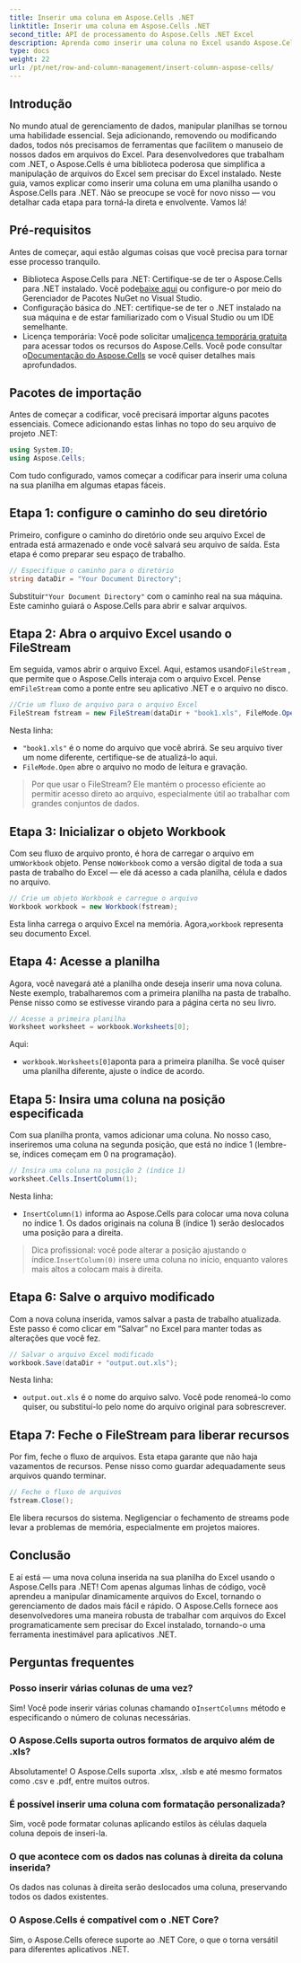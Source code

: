 ```yaml
---
title: Inserir uma coluna em Aspose.Cells .NET
linktitle: Inserir uma coluna em Aspose.Cells .NET
second_title: API de processamento do Aspose.Cells .NET Excel
description: Aprenda como inserir uma coluna no Excel usando Aspose.Cells para .NET. Siga nosso guia simples passo a passo para adicionar uma nova coluna perfeitamente. Perfeito para desenvolvedores .NET.
type: docs
weight: 22
url: /pt/net/row-and-column-management/insert-column-aspose-cells/
---
```

## Introdução
No mundo atual de gerenciamento de dados, manipular planilhas se tornou uma habilidade essencial. Seja adicionando, removendo ou modificando dados, todos nós precisamos de ferramentas que facilitem o manuseio de nossos dados em arquivos do Excel. Para desenvolvedores que trabalham com .NET, o Aspose.Cells é uma biblioteca poderosa que simplifica a manipulação de arquivos do Excel sem precisar do Excel instalado. Neste guia, vamos explicar como inserir uma coluna em uma planilha usando o Aspose.Cells para .NET. Não se preocupe se você for novo nisso — vou detalhar cada etapa para torná-la direta e envolvente. Vamos lá!
## Pré-requisitos
Antes de começar, aqui estão algumas coisas que você precisa para tornar esse processo tranquilo.
-  Biblioteca Aspose.Cells para .NET: Certifique-se de ter o Aspose.Cells para .NET instalado. Você pode[baixe aqui](https://releases.aspose.com/cells/net/) ou configure-o por meio do Gerenciador de Pacotes NuGet no Visual Studio.
- Configuração básica do .NET: certifique-se de ter o .NET instalado na sua máquina e de estar familiarizado com o Visual Studio ou um IDE semelhante.
- Licença temporária: Você pode solicitar uma[licença temporária gratuita](https://purchase.aspose.com/temporary-license/) para acessar todos os recursos do Aspose.Cells.
 Você pode consultar o[Documentação do Aspose.Cells](https://reference.aspose.com/cells/net/) se você quiser detalhes mais aprofundados.
## Pacotes de importação
Antes de começar a codificar, você precisará importar alguns pacotes essenciais. Comece adicionando estas linhas no topo do seu arquivo de projeto .NET:
```csharp
using System.IO;
using Aspose.Cells;
```
Com tudo configurado, vamos começar a codificar para inserir uma coluna na sua planilha em algumas etapas fáceis.
## Etapa 1: configure o caminho do seu diretório
Primeiro, configure o caminho do diretório onde seu arquivo Excel de entrada está armazenado e onde você salvará seu arquivo de saída. Esta etapa é como preparar seu espaço de trabalho.
```csharp
// Especifique o caminho para o diretório
string dataDir = "Your Document Directory";
```
 Substituir`"Your Document Directory"` com o caminho real na sua máquina. Este caminho guiará o Aspose.Cells para abrir e salvar arquivos.
## Etapa 2: Abra o arquivo Excel usando o FileStream
 Em seguida, vamos abrir o arquivo Excel. Aqui, estamos usando`FileStream` , que permite que o Aspose.Cells interaja com o arquivo Excel. Pense em`FileStream` como a ponte entre seu aplicativo .NET e o arquivo no disco.
```csharp
//Crie um fluxo de arquivo para o arquivo Excel
FileStream fstream = new FileStream(dataDir + "book1.xls", FileMode.Open);
```
Nesta linha:
- `"book1.xls"` é o nome do arquivo que você abrirá. Se seu arquivo tiver um nome diferente, certifique-se de atualizá-lo aqui.
- `FileMode.Open` abre o arquivo no modo de leitura e gravação.
> Por que usar o FileStream? Ele mantém o processo eficiente ao permitir acesso direto ao arquivo, especialmente útil ao trabalhar com grandes conjuntos de dados.
## Etapa 3: Inicializar o objeto Workbook
 Com seu fluxo de arquivo pronto, é hora de carregar o arquivo em um`Workbook` objeto. Pense no`Workbook` como a versão digital de toda a sua pasta de trabalho do Excel — ele dá acesso a cada planilha, célula e dados no arquivo.
```csharp
// Crie um objeto Workbook e carregue o arquivo
Workbook workbook = new Workbook(fstream);
```
 Esta linha carrega o arquivo Excel na memória. Agora,`workbook` representa seu documento Excel.
## Etapa 4: Acesse a planilha
Agora, você navegará até a planilha onde deseja inserir uma nova coluna. Neste exemplo, trabalharemos com a primeira planilha na pasta de trabalho. Pense nisso como se estivesse virando para a página certa no seu livro.
```csharp
// Acesse a primeira planilha
Worksheet worksheet = workbook.Worksheets[0];
```
Aqui:
- `workbook.Worksheets[0]`aponta para a primeira planilha. Se você quiser uma planilha diferente, ajuste o índice de acordo.
## Etapa 5: Insira uma coluna na posição especificada
Com sua planilha pronta, vamos adicionar uma coluna. No nosso caso, inseriremos uma coluna na segunda posição, que está no índice 1 (lembre-se, índices começam em 0 na programação).
```csharp
// Insira uma coluna na posição 2 (índice 1)
worksheet.Cells.InsertColumn(1);
```
Nesta linha:
- `InsertColumn(1)` informa ao Aspose.Cells para colocar uma nova coluna no índice 1. Os dados originais na coluna B (índice 1) serão deslocados uma posição para a direita.
>  Dica profissional: você pode alterar a posição ajustando o índice.`InsertColumn(0)` insere uma coluna no início, enquanto valores mais altos a colocam mais à direita.
## Etapa 6: Salve o arquivo modificado
Com a nova coluna inserida, vamos salvar a pasta de trabalho atualizada. Este passo é como clicar em “Salvar” no Excel para manter todas as alterações que você fez.
```csharp
// Salvar o arquivo Excel modificado
workbook.Save(dataDir + "output.out.xls");
```
Nesta linha:
- `output.out.xls` é o nome do arquivo salvo. Você pode renomeá-lo como quiser, ou substituí-lo pelo nome do arquivo original para sobrescrever.
## Etapa 7: Feche o FileStream para liberar recursos
Por fim, feche o fluxo de arquivos. Esta etapa garante que não haja vazamentos de recursos. Pense nisso como guardar adequadamente seus arquivos quando terminar.
```csharp
// Feche o fluxo de arquivos
fstream.Close();
```
Ele libera recursos do sistema. Negligenciar o fechamento de streams pode levar a problemas de memória, especialmente em projetos maiores.
## Conclusão
E aí está — uma nova coluna inserida na sua planilha do Excel usando o Aspose.Cells para .NET! Com apenas algumas linhas de código, você aprendeu a manipular dinamicamente arquivos do Excel, tornando o gerenciamento de dados mais fácil e rápido. O Aspose.Cells fornece aos desenvolvedores uma maneira robusta de trabalhar com arquivos do Excel programaticamente sem precisar do Excel instalado, tornando-o uma ferramenta inestimável para aplicativos .NET.
## Perguntas frequentes
### Posso inserir várias colunas de uma vez?  
 Sim! Você pode inserir várias colunas chamando o`InsertColumns` método e especificando o número de colunas necessárias.
### O Aspose.Cells suporta outros formatos de arquivo além de .xls?  
Absolutamente! O Aspose.Cells suporta .xlsx, .xlsb e até mesmo formatos como .csv e .pdf, entre muitos outros.
### É possível inserir uma coluna com formatação personalizada?  
Sim, você pode formatar colunas aplicando estilos às células daquela coluna depois de inseri-la.
### O que acontece com os dados nas colunas à direita da coluna inserida?  
Os dados nas colunas à direita serão deslocados uma coluna, preservando todos os dados existentes.
### O Aspose.Cells é compatível com o .NET Core?  
Sim, o Aspose.Cells oferece suporte ao .NET Core, o que o torna versátil para diferentes aplicativos .NET.